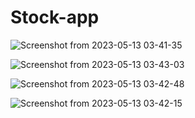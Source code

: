 # Stock-app

![Screenshot from 2023-05-13 03-41-35](https://github.com/salmakhaled74/Stock-Wise/assets/77203008/bb55f2f1-4b67-44e8-99ef-e909d10ff0f6)

![Screenshot from 2023-05-13 03-43-03](https://github.com/salmakhaled74/Stock-Wise/assets/77203008/6cb81870-10e0-44c6-af56-ab127644de6c)

![Screenshot from 2023-05-13 03-42-48](https://github.com/salmakhaled74/Stock-Wise/assets/77203008/07ec3c93-5c74-49c7-9e2e-117e97969097)

![Screenshot from 2023-05-13 03-42-15](https://github.com/salmakhaled74/Stock-Wise/assets/77203008/74e28e93-399a-4305-a5e5-ff918e9d477b)
